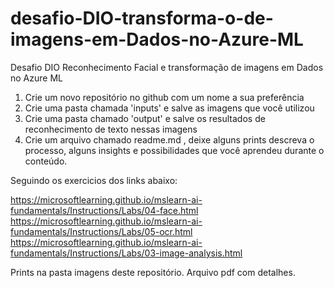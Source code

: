 # desafio-DIO-transforma-o-de-imagens-em-Dados-no-Azure-ML
Desafio DIO  Reconhecimento Facial e transformação de imagens em Dados no Azure ML

1. Crie um novo repositório no github com um nome a sua preferência
2. Crie uma pasta chamada 'inputs' e salve as imagens que você utilizou
3. Crie uma pasta chamado 'output' e salve os resultados de reconhecimento de texto nessas imagens
4. Crie um arquivo chamado readme.md , deixe alguns prints descreva o processo, alguns insights e possibilidades que você aprendeu durante o conteúdo.

Seguindo os exercicios dos links abaixo:

https://microsoftlearning.github.io/mslearn-ai-fundamentals/Instructions/Labs/04-face.html
https://microsoftlearning.github.io/mslearn-ai-fundamentals/Instructions/Labs/05-ocr.html
https://microsoftlearning.github.io/mslearn-ai-fundamentals/Instructions/Labs/03-image-analysis.html

Prints na pasta imagens deste repositório.
Arquivo pdf com detalhes.
